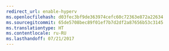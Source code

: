 ```yaml
---
redirect_url: enable-hyperv
ms.openlocfilehash: d03fec3bf9de363974cefc60c72363e872a22634
ms.sourcegitcommit: 65de5708bec89f01ef7b7d2df2a87656b53c3145
ms.translationtype: HT
ms.contentlocale: ru-RU
ms.lasthandoff: 07/21/2017
---
```

